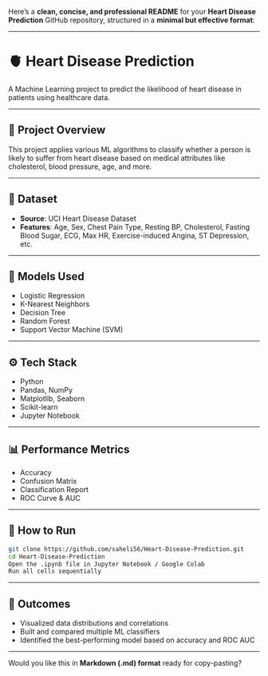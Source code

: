 Here’s a **clean, concise, and professional README** for your **Heart Disease Prediction** GitHub repository, structured in a **minimal but effective format**:

---

# 🫀 Heart Disease Prediction

A Machine Learning project to predict the likelihood of heart disease in patients using healthcare data.

---

## 🚀 Project Overview

This project applies various ML algorithms to classify whether a person is likely to suffer from heart disease based on medical attributes like cholesterol, blood pressure, age, and more.

---

## 📂 Dataset

* **Source**: UCI Heart Disease Dataset
* **Features**: Age, Sex, Chest Pain Type, Resting BP, Cholesterol, Fasting Blood Sugar, ECG, Max HR, Exercise-induced Angina, ST Depression, etc.

---

## 🧠 Models Used

* Logistic Regression
* K-Nearest Neighbors
* Decision Tree
* Random Forest
* Support Vector Machine (SVM)

---

## ⚙️ Tech Stack

* Python
* Pandas, NumPy
* Matplotlib, Seaborn
* Scikit-learn
* Jupyter Notebook

---

## 📊 Performance Metrics

* Accuracy
* Confusion Matrix
* Classification Report
* ROC Curve & AUC

---

## 📁 How to Run

```bash
git clone https://github.com/saheli56/Heart-Disease-Prediction.git
cd Heart-Disease-Prediction
Open the .ipynb file in Jupyter Notebook / Google Colab
Run all cells sequentially
```

---

## 📌 Outcomes

* Visualized data distributions and correlations
* Built and compared multiple ML classifiers
* Identified the best-performing model based on accuracy and ROC AUC

---


Would you like this in **Markdown (.md) format** ready for copy-pasting?
